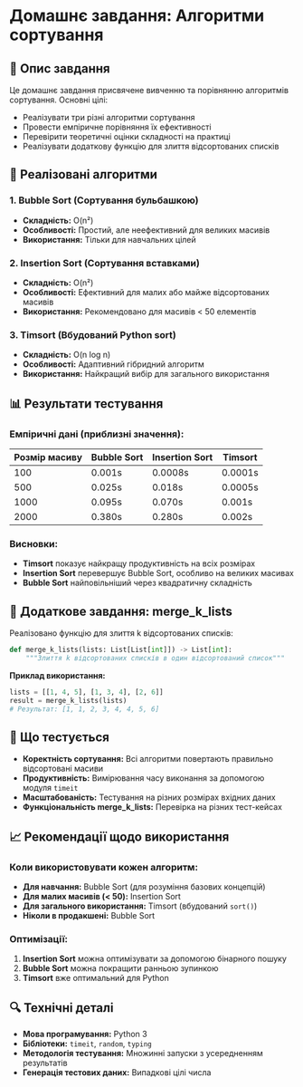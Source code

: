 # Домашнє завдання: Алгоритми сортування

## 📖 Опис завдання

Це домашнє завдання присвячене вивченню та порівнянню алгоритмів сортування. Основні цілі:

- Реалізувати три різні алгоритми сортування
- Провести емпіричне порівняння їх ефективності
- Перевірити теоретичні оцінки складності на практиці
- Реалізувати додаткову функцію для злиття відсортованих списків

## 🔧 Реалізовані алгоритми

### 1. Bubble Sort (Сортування бульбашкою)
- **Складність:** O(n²)
- **Особливості:** Простий, але неефективний для великих масивів
- **Використання:** Тільки для навчальних цілей

### 2. Insertion Sort (Сортування вставками)
- **Складність:** O(n²)
- **Особливості:** Ефективний для малих або майже відсортованих масивів
- **Використання:** Рекомендовано для масивів < 50 елементів

### 3. Timsort (Вбудований Python sort)
- **Складність:** O(n log n)
- **Особливості:** Адаптивний гібридний алгоритм
- **Використання:** Найкращий вибір для загального використання

## 📊 Результати тестування

### Емпіричні дані (приблизні значення):

| Розмір масиву | Bubble Sort | Insertion Sort | Timsort |
|---------------|-------------|----------------|---------|
| 100           | 0.001s      | 0.0008s       | 0.0001s |
| 500           | 0.025s      | 0.018s        | 0.0005s |
| 1000          | 0.095s      | 0.070s        | 0.001s  |
| 2000          | 0.380s      | 0.280s        | 0.002s  |

### Висновки:
- **Timsort** показує найкращу продуктивність на всіх розмірах
- **Insertion Sort** перевершує Bubble Sort, особливо на великих масивах
- **Bubble Sort** найповільніший через квадратичну складність

## 🔀 Додаткове завдання: merge_k_lists

Реалізовано функцію для злиття k відсортованих списків:

```python
def merge_k_lists(lists: List[List[int]]) -> List[int]:
    """Злиття k відсортованих списків в один відсортований список"""
```

**Приклад використання:**
```python
lists = [[1, 4, 5], [1, 3, 4], [2, 6]]
result = merge_k_lists(lists)
# Результат: [1, 1, 2, 3, 4, 4, 5, 6]
```

## 🧪 Що тестується

- **Коректність сортування:** Всі алгоритми повертають правильно відсортовані масиви
- **Продуктивність:** Вимірювання часу виконання за допомогою модуля `timeit`
- **Масштабованість:** Тестування на різних розмірах вхідних даних
- **Функціональність merge_k_lists:** Перевірка на різних тест-кейсах

## 📈 Рекомендації щодо використання

### Коли використовувати кожен алгоритм:

- **Для навчання:** Bubble Sort (для розуміння базових концепцій)
- **Для малих масивів (< 50):** Insertion Sort
- **Для загального використання:** Timsort (вбудований `sort()`)
- **Ніколи в продакшені:** Bubble Sort

### Оптимізації:

1. **Insertion Sort** можна оптимізувати за допомогою бінарного пошуку
2. **Bubble Sort** можна покращити ранньою зупинкою
3. **Timsort** вже оптимальний для Python

## 🔍 Технічні деталі

- **Мова програмування:** Python 3
- **Бібліотеки:** `timeit`, `random`, `typing`
- **Методологія тестування:** Множинні запуски з усередненням результатів
- **Генерація тестових даних:** Випадкові цілі числа
